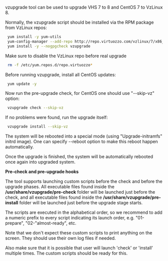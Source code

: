 vzupgrade tool can be used to upgrade VHS 7 to 8 and CentOS 7 to VzLinux 8.

Normally, the vzupgrade script should be installed via the RPM package from VzLinux repos:

```sh
 yum install -y yum-utils
 yum-config-manager --add-repo http://repo.virtuozzo.com/vzlinux/7/x86_64/os/
 yum install -y --nogpgcheck vzupgrade
```

Make sure to disable the VzLinux repo before real upgrade

```sh
 rm -f /etc/yum.repos.d/repo.virtuozzo*
```

Before running vzupgrade, install all CentOS updates:

```sh
 yum update -y
```

Now run the pre-upgrade check, for CentOS one should use "--skip-vz" option:

```sh
 vzupgrade check --skip-vz
```

If no problems were found, run the upgrade itself:

```sh
 vzupgrade install --skip-vz
```

The system will be rebooted into a special mode (using "Upgrade-initramfs" initrd image).
One can specify --reboot option to make this reboot happen automatically.

Once the upgrade is finished, the system will be automatically rebooted once again
into upgraded system.

**Pre-check and pre-upgrade hooks**

The tool supports launching custom scripts before the check and before the upgrade phases.
All executable files found inside the **/usr/share/vzupgrade/pre-check** folder will be launched
just before the check, and all executable files found inside the **/usr/share/vzupgrade/pre-install**
folder will be launched just before the upgrade stage starts.

The scripts are executed in the alphabetical order, so we recommend to add a numeric prefix to
every script indicating its launch order, e.g. "01-prepare", "02-"almost-ready", etc.

Note that we don't expect these custom scripts to print anything on the screen. They should use
their own log files if needed.

Also make sure that it is possible that user will launch 'check' or 'install' multiple times.
The custom scripts should be ready for this.
